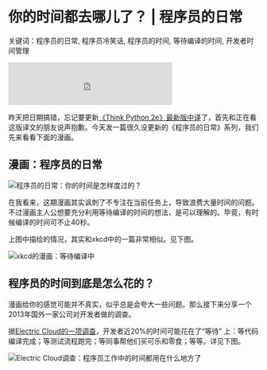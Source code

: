 # 你的时间都去哪儿了？ | 程序员的日常

关键词：程序员的日常, 程序员冷笑话, 程序员的时间, 等待编译的时间, 开发者时间管理

<iframe frameborder="no" border="0" marginwidth="0" marginheight="0" width=330 height=86 src="http://music.163.com/outchain/player?type=2&id=28762606&auto=1&height=66"></iframe>

昨天把日期搞错，忘记要更新[《Think Python 2e》最新版中译](http://codingpy.com/books/thinkpython2/)了，首先和正在看这版译文的朋友说声抱歉。今天发一篇很久没更新的《程序员的日常》系列，我们先来看看下面的漫画。

## 漫画：程序员的日常

![程序员的日常：你的时间是怎样度过的？](http://ww1.sinaimg.cn/mw690/006faQNTgw1f2uvvkqakij30i20h6di0.jpg)

在我看来，这期漫画其实讽刺了不专注在当前任务上，导致浪费大量时间的问题。不过漫画主人公想要充分利用等待编译的时间的想法，是可以理解的。毕竟，有时候编译的时间可不止40秒。

上图中描绘的情况，其实和xkcd中的一篇非常相似。见下图。

![xkcd的漫画：等待编译中](http://ww2.sinaimg.cn/mw690/006faQNTgw1f2uvv5kdj2j30bh0a0dgv.jpg)

## 程序员的时间到底是怎么花的？

漫画给你的感觉可能并不真实，似乎总是会夸大一些问题。那么接下来分享一个2013年国外一家公司对开发者做的调查。

据[Electric Cloud的一项调查](http://readwrite.com/2013/04/25/how-software-developers-really-spend-their-time/)，开发者近20%的时间可能花在了“等待” 上：等代码编译完成；等测试流程跑完；等同事帮他们买可乐和零食；等等。详见下图。

![Electric Cloud调查：程序员工作中的时间都用在什么地方了](http://ww2.sinaimg.cn/mw690/006faQNTgw1f2uwxt9s98j30k00f0wg1.jpg)

